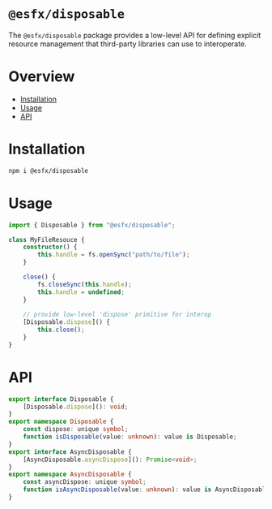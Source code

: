 # `@esfx/disposable`

The `@esfx/disposable` package provides a low-level API for defining explicit resource management that third-party libraries can use to interoperate.

# Overview

* [Installation](#installation)
* [Usage](#usage)
* [API](#api)

# Installation

```sh
npm i @esfx/disposable
```

# Usage

```ts
import { Disposable } from "@esfx/disposable";

class MyFileResouce {
    constructor() {
        this.handle = fs.openSync("path/to/file");
    }

    close() {
        fs.closeSync(this.handle);
        this.handle = undefined;
    }
    
    // provide low-level 'dispose' primitive for interop
    [Disposable.dispose]() {
        this.close();
    }
}
```

# API

```ts
export interface Disposable {
    [Disposable.dispose](): void;
}
export namespace Disposable {
    const dispose: unique symbol;
    function isDisposable(value: unknown): value is Disposable;
}
export interface AsyncDisposable {
    [AsyncDisposable.asyncDispose](): Promise<void>;
}
export namespace AsyncDisposable {
    const asyncDispose: unique symbol;
    function isAsyncDisposable(value: unknown): value is AsyncDisposable;
}
```